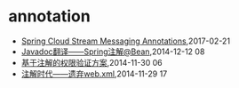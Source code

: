 # annotation
* [Spring Cloud Stream Messaging Annotations](/2017/2017-02-21-spring-cloud-stream-messaging-annotations),2017-02-21
* [Javadoc翻译——Spring注解@Bean](/2014/2014-12-12-javadoc-spring-bean),2014-12-12 08
* [基于注解的权限验证方案](/2014/2014-11-30-annotation-auth),2014-11-30 06
* [注解时代——遗弃web.xml](/2014/2014-11-29-deprecate-web-xml),2014-11-29 17
